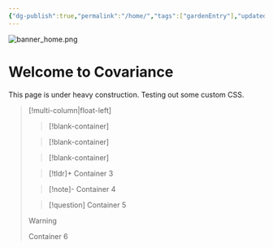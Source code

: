 ```yaml
---
{"dg-publish":true,"permalink":"/home/","tags":["gardenEntry"],"updated":"2024-07-20T20:56:19-07:00"}
---
```


![banner_home.png](/img/user/00-09%20Meta/01%20Images/Banners/banner_home.png)

# Welcome to Covariance

This page is under heavy construction. Testing out some custom CSS.

> [!multi-column|float-left]
>
>> [!blank-container]
>>
>
>> [!blank-container]
>>
>
>> [!blank-container]
>>
>
>> [!tldr]+
>> Container 3
>
>> [!note]-
>> Container 4
>
>> [!question]
>> Container 5
>
>>[!warning]
>>Container 6

